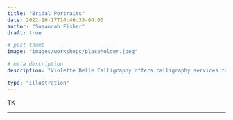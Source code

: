 ```yaml
---
title: "Bridal Portraits"
date: 2022-10-17T14:46:35-04:00
author: "Susannah Fisher"
draft: true

# post thumb
image: "images/workshops/placeholder.jpeg"

# meta description
description: "Violette Belle Calligraphy offers calligraphy services for personal stationery, weddings, and other life events."

type: "illustration"
---
```


TK

---
